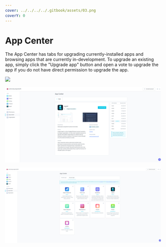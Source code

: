 ```yaml
---
cover: ../../../../.gitbook/assets/03.png
coverY: 0
---
```


# App Center

The App Center has tabs for upgrading currently-installed apps and browsing apps that are currently in-development. To upgrade an existing app, simply click the "Upgrade app" button and open a vote to upgrade the app if you do not have direct permission to upgrade the app.

![](https://d33v4339jhl8k0.cloudfront.net/docs/assets/5c98a4fe0428633d2cf3fcf7/images/5ea0806e04286364bc98d037/file-Kc4Ohw1O3v.png)

![](../../../../.gitbook/assets/file-nfkS8rXd3C.png)

![](<../../../../.gitbook/assets/file-Z7YN9k6LKs (1).png>)
